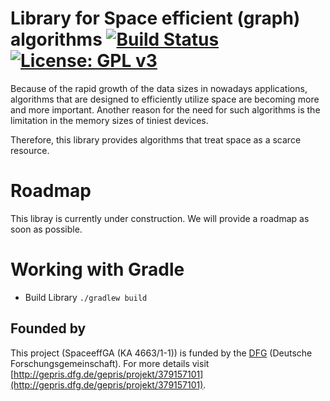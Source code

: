 Library for Space efficient (graph) algorithms [![Build Status](https://travis-ci.org/thm-mni-ii/sea.svg?branch=master)](https://travis-ci.org/thm-mni-ii/sea) [![License: GPL v3](https://img.shields.io/badge/License-GPL%20v3-blue.svg)](https://www.gnu.org/licenses/gpl-3.0)
===
Because of the rapid growth of the data sizes in nowadays applications, algorithms
that are designed to efficiently utilize space are becoming more and more
important. Another reason for the need for such algorithms is the limitation in
the memory sizes of tiniest devices.

Therefore, this library provides algorithms that treat space as a scarce resource.

# Roadmap
This libray is currently under construction.
We will provide a roadmap as soon as possible.

# Working with Gradle
- Build Library `./gradlew build`

## Founded by
This project (SpaceeffGA (KA 4663/1-1)) is funded by the [DFG](http://www.dfg.de/en/index.jsp) (Deutsche Forschungsgemeinschaft).
For more details visit [http://gepris.dfg.de/gepris/projekt/379157101](http://gepris.dfg.de/gepris/projekt/379157101).